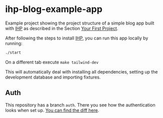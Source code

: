 # ihp-blog-example-app
Example project showing the project structure of a simple blog app built with [IHP](https://github.com/digitallyinduced/ihp) as described in the Section [Your First Project](https://ihp.digitallyinduced.com/Guide/your-first-project.html).

After following the steps to install [IHP](https://ihp.digitallyinduced.com/Guide/installation.html), you can run this app locally by running:

```bash
./start
```

On a different tab execute `make tailwind-dev`

This will automatically deal with installing all dependencies, setting up the development database and importing fixtures.

## Auth

This repository has a branch `auth`. There you see how the authentication looks when set up. [You can find the diff here](https://github.com/digitallyinduced/ihp-blog-example-app/pull/1).
